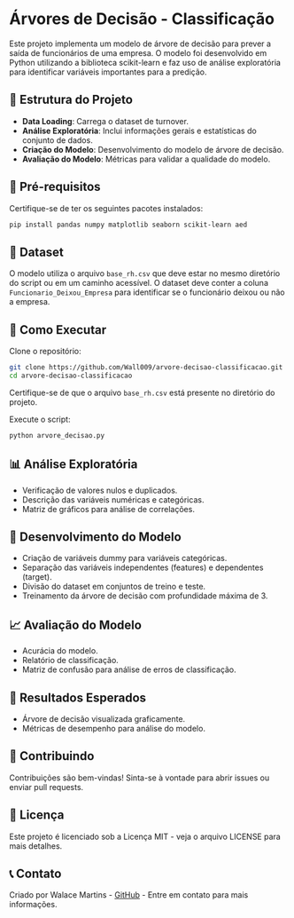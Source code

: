 # Árvores de Decisão - Classificação

Este projeto implementa um modelo de árvore de decisão para prever a saída de funcionários de uma empresa. O modelo foi desenvolvido em Python utilizando a biblioteca scikit-learn e faz uso de análise exploratória para identificar variáveis importantes para a predição.

## 📁 Estrutura do Projeto

- **Data Loading**: Carrega o dataset de turnover.
- **Análise Exploratória**: Inclui informações gerais e estatísticas do conjunto de dados.
- **Criação do Modelo**: Desenvolvimento do modelo de árvore de decisão.
- **Avaliação do Modelo**: Métricas para validar a qualidade do modelo.

## 📝 Pré-requisitos

Certifique-se de ter os seguintes pacotes instalados:

```bash
pip install pandas numpy matplotlib seaborn scikit-learn aed
```

## 📂 Dataset

O modelo utiliza o arquivo `base_rh.csv` que deve estar no mesmo diretório do script ou em um caminho acessível. O dataset deve conter a coluna `Funcionario_Deixou_Empresa` para identificar se o funcionário deixou ou não a empresa.

## 🚀 Como Executar

Clone o repositório:

```bash
git clone https://github.com/Wall009/arvore-decisao-classificacao.git
cd arvore-decisao-classificacao
```

Certifique-se de que o arquivo `base_rh.csv` está presente no diretório do projeto.

Execute o script:

```bash
python arvore_decisao.py
```

## 📊 Análise Exploratória

- Verificação de valores nulos e duplicados.
- Descrição das variáveis numéricas e categóricas.
- Matriz de gráficos para análise de correlações.

## 🌳 Desenvolvimento do Modelo

- Criação de variáveis dummy para variáveis categóricas.
- Separação das variáveis independentes (features) e dependentes (target).
- Divisão do dataset em conjuntos de treino e teste.
- Treinamento da árvore de decisão com profundidade máxima de 3.

## 📈 Avaliação do Modelo

- Acurácia do modelo.
- Relatório de classificação.
- Matriz de confusão para análise de erros de classificação.

## 📌 Resultados Esperados

- Árvore de decisão visualizada graficamente.
- Métricas de desempenho para análise do modelo.

## 🤝 Contribuindo

Contribuições são bem-vindas! Sinta-se à vontade para abrir issues ou enviar pull requests.

## 📃 Licença

Este projeto é licenciado sob a Licença MIT - veja o arquivo LICENSE para mais detalhes.

## 📞 Contato

Criado por Walace Martins - [GitHub](https://github.com/Wall009) - Entre em contato para mais informações.


